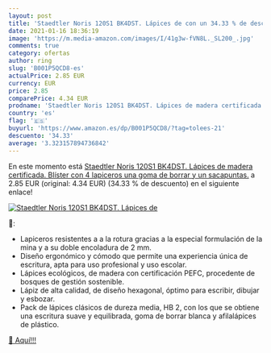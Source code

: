 ```yaml
---
layout: post
title: 'Staedtler Noris 120S1 BK4DST. Lápices de con un 34.33 % de descuento'
date: 2021-01-16 18:36:19
image: 'https://m.media-amazon.com/images/I/41g3w-fVN8L._SL200_.jpg'
comments: true
category: ofertas
author: ring
slug: 'B001P5QCD8-es'
actualPrice: 2.85 EUR
currency: EUR
price: 2.85
comparePrice: 4.34 EUR
prodname: 'Staedtler Noris 120S1 BK4DST. Lápices de madera certificada. Blíster con 4 lapiceros  una goma de borrar y un sacapuntas.'
country: 'es'
flag: '🇪🇸'
buyurl: 'https://www.amazon.es/dp/B001P5QCD8/?tag=tolees-21'
descuento: '34.33'
average: '3.323157894736842'
---
```


En este momento está [Staedtler Noris 120S1 BK4DST. Lápices de madera certificada. Blíster con 4 lapiceros  una goma de borrar y un sacapuntas.](https://www.amazon.es/dp/B001P5QCD8/?tag=tolees-21) a 2.85 EUR (original: 4.34 EUR) (34.33 %  de descuento) en el siguiente enlace!

[![Staedtler Noris 120S1 BK4DST. Lápices de](https://m.media-amazon.com/images/I/41g3w-fVN8L._SL200_.jpg)](https://www.amazon.es/dp/B001P5QCD8/?tag=tolees-21)

🔎:

- Lapiceros resistentes a a la rotura gracias a la especial formulación de la mina y a su doble encoladura de 2 mm.
- Diseño ergonómico y cómodo que permite una experiencia única de escritura, apta para uso profesional y uso escolar.
- Lápices ecológicos, de madera con certificación PEFC, procedente de bosques de gestión sostenible.
- Lápiz de alta calidad, de diseño hexagonal, óptimo para escribir, dibujar y esbozar.
- Pack de lápices clásicos de dureza media, HB 2, con los que se obtiene una escritura suave y equilibrada, goma de borrar blanca y afilalápices de plástico.

[🛒 Aquí!!!](https://www.amazon.es/dp/B001P5QCD8/?tag=tolees-21)
